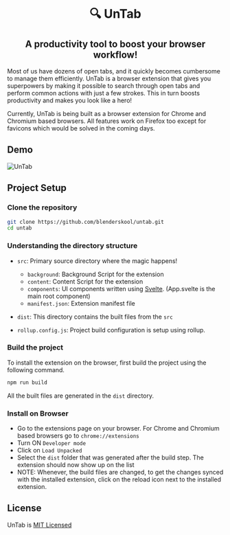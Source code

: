 <div align="center">
  <h1>🔍 UnTab</h1>
  <h2>A productivity tool to boost your browser workflow!</h2>
</div>

Most of us have dozens of open tabs, and it quickly becomes cumbersome to manage them efficiently. UnTab is a browser extension that gives you superpowers by making it possible to search through open tabs and perform common actions with just a few strokes. This in turn boosts productivity and makes you look like a hero!

Currently, UnTab is being built as a browser extension for Chrome and Chromium based browsers. All features work on Firefox too except for favicons which would be solved in the coming days.

## Demo
![UnTab](https://user-images.githubusercontent.com/21107799/93019393-4fed5280-f5f4-11ea-9b29-14b802c589c3.gif)

## Project Setup
### Clone the repository
```bash
git clone https://github.com/blenderskool/untab.git
cd untab
```

### Understanding the directory structure
- `src`: Primary source directory where the magic happens!
  - `background`: Background Script for the extension
  - `content`: Content Script for the extension
  - `components`: UI components written using [Svelte](https://svelte.dev). (App.svelte is the main root component)
  - `manifest.json`: Extension manifest file
  
- `dist`: This directory contains the built files from the `src`

- `rollup.config.js`: Project build configuration is setup using rollup.

### Build the project
To install the extension on the browser, first build the project using the following command.
```bash
npm run build
```
All the built files are generated in the `dist` directory.

### Install on Browser
- Go to the extensions page on your browser. For Chrome and Chromium based browsers go to `chrome://extensions`
- Turn ON `Developer mode`
- Click on `Load Unpacked`
- Select the `dist` folder that was generated after the build step. The extension should now show up on the list
- NOTE: Whenever, the build files are changed, to get the changes synced with the installed extension, click on the reload icon next to the installed extension.

## License 
UnTab is [MIT Licensed](https://github.com/blenderskool/untab/blob/master/LICENSE)

